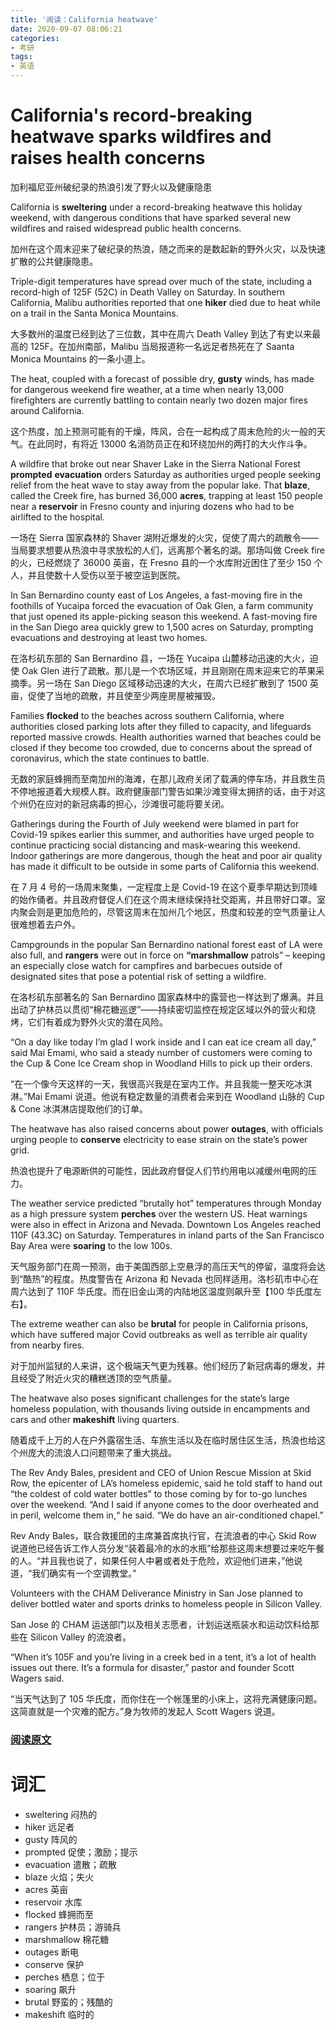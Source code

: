 ```yaml
---
title: '阅读：California heatwave'
date: 2020-09-07 08:06:21
categories:
- 考研
tags:
- 英语
---
```


# California's record-breaking heatwave sparks wildfires and raises health concerns
加利福尼亚州破纪录的热浪引发了野火以及健康隐患

California is **sweltering** under a record-breaking heatwave this holiday weekend, with dangerous conditions that have sparked several new wildfires and raised widespread public health concerns.

加州在这个周末迎来了破纪录的热浪，随之而来的是数起新的野外火灾，以及快速扩散的公共健康隐患。

Triple-digit temperatures have spread over much of the state, including a record-high of 125F (52C) in Death Valley on Saturday. In southern California, Malibu authorities reported that one **hiker** died due to heat while on a trail in the Santa Monica Mountains.

大多数州的温度已经到达了三位数，其中在周六 Death Valley 到达了有史以来最高的 125F。在加州南部，Malibu 当局报道称一名远足者热死在了 Saanta Monica Mountains 的一条小道上。

The heat, coupled with a forecast of possible dry, **gusty** winds, has made for dangerous weekend fire weather, at a time when nearly 13,000 firefighters are currently battling to contain nearly two dozen major fires around California.

这个热度，加上预测可能有的干燥，阵风，合在一起构成了周末危险的火一般的天气。在此同时，有将近 13000 名消防员正在和环绕加州的两打的大火作斗争。

A wildfire that broke out near Shaver Lake in the Sierra National Forest **prompted** **evacuation** orders Saturday as authorities urged people seeking relief from the heat wave to stay away from the popular lake. That **blaze**, called the Creek fire, has burned 36,000 **acres**, trapping at least 150 people near a **reservoir** in Fresno county and injuring dozens who had to be airlifted to the hospital.

一场在 Sierra 国家森林的 Shaver 湖附近爆发的火灾，促使了周六的疏散令——当局要求想要从热浪中寻求放松的人们，远离那个著名的湖。那场叫做 Creek fire 的火，已经燃烧了 36000 英亩，在 Fresno 县的一个水库附近困住了至少 150 个人，并且使数十人受伤以至于被空运到医院。

<!---more--->

In San Bernardino county east of Los Angeles, a fast-moving fire in the foothills of Yucaipa forced the evacuation of Oak Glen, a farm community that just opened its apple-picking season this weekend. A fast-moving fire in the San Diego area quickly grew to 1,500 acres on Saturday, prompting evacuations and destroying at least two homes.

在洛杉矶东部的 San Bernardino 县，一场在 Yucaipa 山麓移动迅速的大火，迫使 Oak Glen 进行了疏散。那儿是一个农场区域，并且刚刚在周末迎来它的苹果采摘季。另一场在 San Diego 区域移动迅速的大火，在周六已经扩散到了 1500 英亩，促使了当地的疏散，并且使至少两座房屋被摧毁。

Families **flocked** to the beaches across southern California, where authorities closed parking lots after they filled to capacity, and lifeguards reported massive crowds. Health authorities warned that beaches could be closed if they become too crowded, due to concerns about the spread of coronavirus, which the state continues to battle.

无数的家庭蜂拥而至南加州的海滩，在那儿政府关闭了载满的停车场，并且救生员不停地报道着大规模人群。政府健康部门警告如果沙滩变得太拥挤的话，由于对这个州仍在应对的新冠病毒的担心，沙滩很可能将要关闭。

Gatherings during the Fourth of July weekend were blamed in part for Covid-19 spikes earlier this summer, and authorities have urged people to continue practicing social distancing and mask-wearing this weekend. Indoor gatherings are more dangerous, though the heat and poor air quality has made it difficult to be outside in some parts of California this weekend.

在 7 月 4 号的一场周末聚集，一定程度上是 Covid-19 在这个夏季早期达到顶峰的始作俑者。并且政府督促人们在这个周末继续保持社交距离，并且带好口罩。室内聚会则是更加危险的，尽管这周末在加州几个地区，热度和较差的空气质量让人很难想着去户外。

Campgrounds in the popular San Bernardino national forest east of LA were also full, and **rangers** were out in force on **“marshmallow** patrols” – keeping an especially close watch for campfires and barbecues outside of designated sites that pose a potential risk of setting a wildfire.

在洛杉矶东部著名的 San Bernardino 国家森林中的露营也一样达到了爆满。并且出动了护林员以贯彻“棉花糖巡逻”——持续密切监控在规定区域以外的营火和烧烤，它们有着成为野外火灾的潜在风险。

“On a day like today I’m glad I work inside and I can eat ice cream all day,” said Mai Emami, who said a steady number of customers were coming to the Cup & Cone Ice Cream shop in Woodland Hills to pick up their orders.

“在一个像今天这样的一天，我很高兴我是在室内工作。并且我能一整天吃冰淇淋。”Mai Emami 说道。他说有稳定数量的消费者会来到在 Woodland 山脉的 Cup & Cone 冰淇淋店提取他们的订单。

The heatwave has also raised concerns about power **outages**, with officials urging people to **conserve** electricity to ease strain on the state’s power grid.

热浪也提升了电源断供的可能性，因此政府督促人们节约用电以减缓州电网的压力。

The weather service predicted “brutally hot” temperatures through Monday as a high pressure system **perches** over the western US. Heat warnings were also in effect in Arizona and Nevada. Downtown Los Angeles reached 110F (43.3C) on Saturday. Temperatures in inland parts of the San Francisco Bay Area were **soaring** to the low 100s.

天气服务部门在周一预测，由于美国西部上空悬浮的高压天气的停留，温度将会达到“酷热”的程度。热度警告在 Arizona 和 Nevada 也同样适用。洛杉矶市中心在周六达到了 110F 华氏度。而在旧金山湾的内陆地区温度则飙升至【100 华氏度左右】。

The extreme weather can also be **brutal** for people in California prisons, which have suffered major Covid outbreaks as well as terrible air quality from nearby fires.

对于加州监狱的人来讲，这个极端天气更为残暴。他们经历了新冠病毒的爆发，并且经受了附近火灾的糟糕透顶的空气质量。

The heatwave also poses significant challenges for the state’s large homeless population, with thousands living outside in encampments and cars and other **makeshift** living quarters.

随着成千上万的人在户外露宿生活、车旅生活以及在临时居住区生活，热浪也给这个州庞大的流浪人口问题带来了重大挑战。

The Rev Andy Bales, president and CEO of Union Rescue Mission at Skid Row, the epicenter of LA’s homeless epidemic, said he told staff to hand out “the coldest of cold water bottles” to those coming by for to-go lunches over the weekend. “And I said if anyone comes to the door overheated and in peril, welcome them in,“ he said. “We do have an air-conditioned chapel.”

Rev Andy Bales，联合救援团的主席兼首席执行官，在流浪者的中心 Skid Row 说道他已经告诉工作人员分发“装着最冷的水的水瓶”给那些这周末想要过来吃午餐的人。“并且我也说了，如果任何人中暑或者处于危险，欢迎他们进来，”他说道，“我们确实有一个空调教堂。”

Volunteers with the CHAM Deliverance Ministry in San Jose planned to deliver bottled water and sports drinks to homeless people in Silicon Valley.

San Jose 的 CHAM 运送部门以及相关志愿者，计划运送瓶装水和运动饮料给那些在 Silicon Valley 的流浪者。

“When it’s 105F and you’re living in a creek bed in a tent, it’s a lot of health issues out there. It’s a formula for disaster,” pastor and founder Scott Wagers said.

“当天气达到了 105 华氏度，而你住在一个帐篷里的小床上，这将充满健康问题。这简直就是一个灾难的配方。”身为牧师的发起人 Scott Wagers 说道。

### [阅读原文](https://www.theguardian.com/us-news/2020/sep/06/california-dangerous-record-breaking-heatwave)

# 词汇
- sweltering 闷热的
- hiker 远足者
- gusty 阵风的
- prompted 促使；激励；提示
- evacuation 遣散；疏散
- blaze 火焰；失火
- acres 英亩
- reservoir 水库
- flocked 蜂拥而至
- rangers 护林员；游骑兵
- marshmallow 棉花糖
- outages 断电
- conserve 保护
- perches 栖息；位于
- soaring 飙升
- brutal 野蛮的；残酷的
- makeshift 临时的